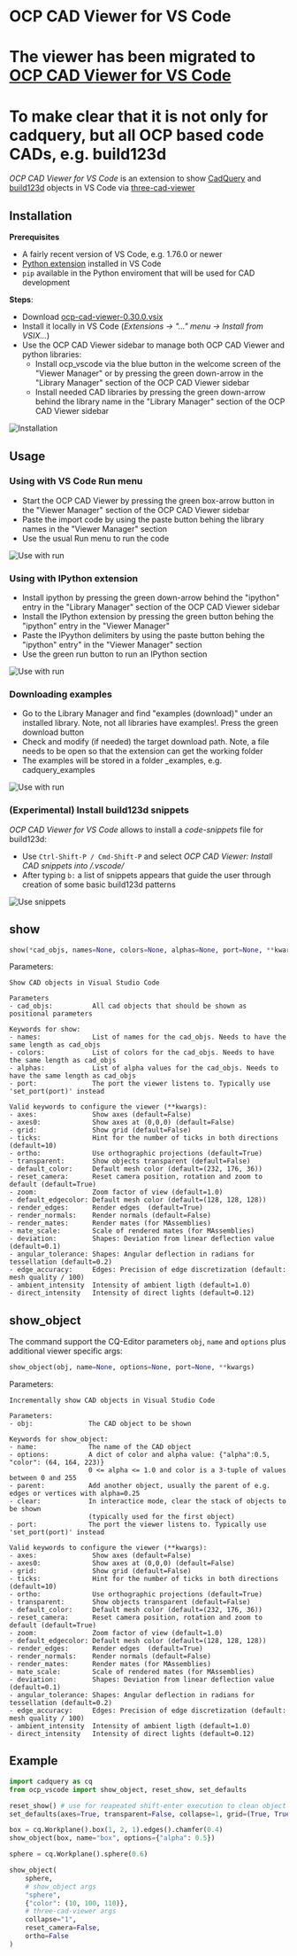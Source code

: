 # OCP CAD Viewer for VS Code

# The viewer has been migrated to [OCP CAD Viewer for VS Code](https://github.com/bernhard-42/vscode-ocp-cad-viewer)
# To make clear that it is not only for cadquery, but all OCP based code CADs, e.g. build123d




_OCP CAD Viewer for VS Code_ is an extension to show [CadQuery](https://github.com/cadquery/cadquery) and [build123d](https://github.com/gumyr/build123d) objects in VS Code via [three-cad-viewer](https://github.com/bernhard-42/three-cad-viewer)

## Installation

**Prerequisites**

-   A fairly recent version of VS Code, e.g. 1.76.0 or newer
-   [Python extension](https://marketplace.visualstudio.com/items?itemName=ms-python.python) installed in VS Code
-   `pip` available in the Python enviroment that will be used for CAD development

**Steps**:

-   Download [ocp-cad-viewer-0.30.0.vsix](https://github.com/bernhard-42/vscode-cadquery-viewer/releases/download/v0.30.0/ocp-cad-viewer-0.30.0.vsix)
-   Install it locally in VS Code (_Extensions -> "..." menu -> Install from VSIX..._)
-   Use the OCP CAD Viewer sidebar to manage both OCP CAD Viewer and python libraries:
    -   Install ocp_vscode via the blue button in the welcome screen of the "Viewer Manager" or by pressing the green down-arrow in the "Library Manager" section of the OCP CAD Viewer sidebar
    -   Install needed CAD libraries by pressing the green down-arrow behind the library name in the "Library Manager" section of the OCP CAD Viewer sidebar

![Installation](screenshots/ocp_vscode-install.gif)

## Usage

### Using with VS Code Run menu

-   Start the OCP CAD Viewer by pressing the green box-arrow button in the "Viewer Manager" section of the OCP CAD Viewer sidebar
-   Paste the import code by using the paste button behing the library names in the "Viewer Manager" section
-   Use the usual Run menu to run the code

![Use with run](screenshots/ocp_vscode-work.gif)

### Using with IPython extension

-   Install ipython by pressing the green down-arrow behind the "ipython" entry in the "Library Manager" section of the OCP CAD Viewer sidebar
-   Install the IPython extension by pressing the green button behing the "ipython" entry in the "Viewer Manager"
-   Paste the IPyython delimiters by using the paste button behing the "ipython" entry" in the "Viewer Manager" section
-   Use the green run button to run an IPython section

![Use with run](screenshots/ocp_vscode-ipython.gif)

### Downloading examples

-   Go to the Library Manager and find "examples (download)" under an installed library. Note, not all libraries have examples!. Press the green download button
-   Check and modify (if needed) the target download path. Note, a file needs to be open so that the extension can get the working folder
-   The examples will be stored in a folder <library>\_examples, e.g. cadquery_examples

![Use with run](screenshots/ocp_vscode-examples.gif)

### (Experimental) Install build123d snippets

_OCP CAD Viewer for VS Code_ allows to install a _code-snippets_ file for build123d:

-   Use `Ctrl-Shift-P / Cmd-Shift-P` and select _OCP CAD Viewer: Install CAD snippets into <project>/.vscode/_
-   After typing `b:` a list of snippets appears that guide the user through creation of some basic build123d patterns

![Use snippets](screenshots/ocp_vscode-snippets.gif)

## show

```python
show(*cad_objs, names=None, colors=None, alphas=None, port=None, **kwargs):
```

Parameters:

```text
Show CAD objects in Visual Studio Code

Parameters
- cad_objs:          All cad objects that should be shown as positional parameters

Keywords for show:
- names:             List of names for the cad_objs. Needs to have the same length as cad_objs
- colors:            List of colors for the cad_objs. Needs to have the same length as cad_objs
- alphas:            List of alpha values for the cad_objs. Needs to have the same length as cad_objs
- port:              The port the viewer listens to. Typically use 'set_port(port)' instead

Valid keywords to configure the viewer (**kwargs):
- axes:              Show axes (default=False)
- axes0:             Show axes at (0,0,0) (default=False)
- grid:              Show grid (default=False)
- ticks:             Hint for the number of ticks in both directions (default=10)
- ortho:             Use orthographic projections (default=True)
- transparent:       Show objects transparent (default=False)
- default_color:     Default mesh color (default=(232, 176, 36))
- reset_camera:      Reset camera position, rotation and zoom to default (default=True)
- zoom:              Zoom factor of view (default=1.0)
- default_edgecolor: Default mesh color (default=(128, 128, 128))
- render_edges:      Render edges  (default=True)
- render_normals:    Render normals (default=False)
- render_mates:      Render mates (for MAssemblies)
- mate_scale:        Scale of rendered mates (for MAssemblies)
- deviation:         Shapes: Deviation from linear deflection value (default=0.1)
- angular_tolerance: Shapes: Angular deflection in radians for tessellation (default=0.2)
- edge_accuracy:     Edges: Precision of edge discretization (default: mesh quality / 100)
- ambient_intensity  Intensity of ambient ligth (default=1.0)
- direct_intensity   Intensity of direct lights (default=0.12)
```

## show_object

The command support the CQ-Editor parameters `obj`, `name` and `options` plus additional viewer specific args:

```python
show_object(obj, name=None, options=None, port=None, **kwargs)
```

Parameters:

```text
Incrementally show CAD objects in Visual Studio Code

Parameters:
- obj:              The CAD object to be shown

Keywords for show_object:
- name:             The name of the CAD object
- options:          A dict of color and alpha value: {"alpha":0.5, "color": (64, 164, 223)}
                    0 <= alpha <= 1.0 and color is a 3-tuple of values between 0 and 255
- parent:           Add another object, usually the parent of e.g. edges or vertices with alpha=0.25
- clear:            In interactice mode, clear the stack of objects to be shown
                    (typically used for the first object)
- port:             The port the viewer listens to. Typically use 'set_port(port)' instead

Valid keywords to configure the viewer (**kwargs):
- axes:              Show axes (default=False)
- axes0:             Show axes at (0,0,0) (default=False)
- grid:              Show grid (default=False)
- ticks:             Hint for the number of ticks in both directions (default=10)
- ortho:             Use orthographic projections (default=True)
- transparent:       Show objects transparent (default=False)
- default_color:     Default mesh color (default=(232, 176, 36))
- reset_camera:      Reset camera position, rotation and zoom to default (default=True)
- zoom:              Zoom factor of view (default=1.0)
- default_edgecolor: Default mesh color (default=(128, 128, 128))
- render_edges:      Render edges  (default=True)
- render_normals:    Render normals (default=False)
- render_mates:      Render mates (for MAssemblies)
- mate_scale:        Scale of rendered mates (for MAssemblies)
- deviation:         Shapes: Deviation from linear deflection value (default=0.1)
- angular_tolerance: Shapes: Angular deflection in radians for tessellation (default=0.2)
- edge_accuracy:     Edges: Precision of edge discretization (default: mesh quality / 100)
- ambient_intensity  Intensity of ambient ligth (default=1.0)
- direct_intensity   Intensity of direct lights (default=0.12)
```

## Example

```python
import cadquery as cq
from ocp_vscode import show_object, reset_show, set_defaults

reset_show() # use for reapeated shift-enter execution to clean object buffer
set_defaults(axes=True, transparent=False, collapse=1, grid=(True, True, True))

box = cq.Workplane().box(1, 2, 1).edges().chamfer(0.4)
show_object(box, name="box", options={"alpha": 0.5})

sphere = cq.Workplane().sphere(0.6)

show_object(
    sphere,
    # show_object args
    "sphere",
    {"color": (10, 100, 110)},
    # three-cad-viewer args
    collapse="1",
    reset_camera=False,
    ortho=False
)
```
